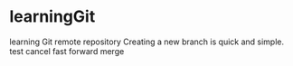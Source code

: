 # learningGit
learning Git remote repository
Creating a new branch is quick and simple.
test cancel fast forward merge
